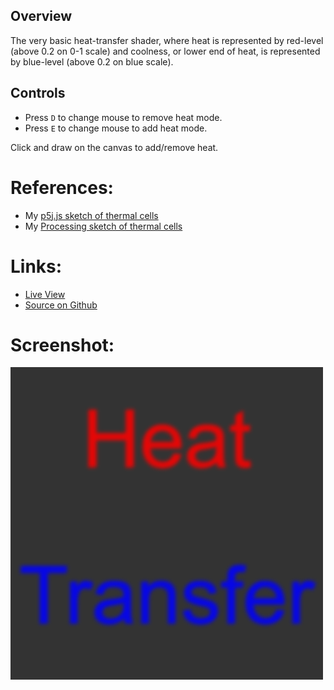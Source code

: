 ## Overview

The very basic heat-transfer shader, where heat is represented by red-level (above 0.2 on 0-1 scale) and coolness, or lower end of heat, is represented by blue-level (above 0.2 on blue scale).

## Controls

* Press `D` to change mouse to remove heat mode.
* Press `E` to change mouse to add heat mode.

Click and draw on the canvas to add/remove heat.

# References:

* My [p5j.js sketch of thermal cells][sketch-p5js-thermalcells]
* My [Processing sketch of thermal cells][sketch-processing-thermalcells]

# Links:

* [Live View][live-view]
* [Source on Github][source-code]

# Screenshot:

![screenshot][screenshot-01]

[p5js-home]: https://p5js.org/
[source-code]: https://github.com/brianhonohan/sketchbook/tree/master/p5js/shader-examples/falling-sand/
[live-view]: https://brianhonohan.com/sketchbook/p5js/shader-examples/falling-sand/
[screenshot-01]: ./screenshot-01.png


[sketch-processing-thermalcells]: https://brianhonohan.com/sketchbook/processing/thermal_cells/
[sketch-p5js-thermalcells]: https://brianhonohan.com/sketchbook/p5js/thermal-cells/